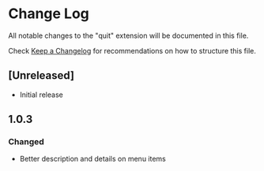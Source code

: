 # Change Log
All notable changes to the "quit" extension will be documented in this file.

Check [Keep a Changelog](http://keepachangelog.com/) for recommendations on how to structure this file.

## [Unreleased]
- Initial release

## 1.0.3
### Changed
- Better description and details on menu items

